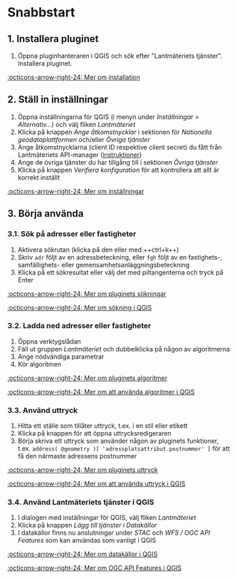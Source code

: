 # Snabbstart

## 1. Installera pluginet

1. Öppna pluginhanteraren i QGIS och sök efter "Lantmäteriets tjänster". Installera pluginet.

[:octicons-arrow-right-24: Mer om installation](installation.md)

## 2. Ställ in inställningar

1. Öppna inställningarna för QGIS (i menyn under _Inställningar_ > _Alternativ..._) och välj fliken _Lantmäteriet_
2. Klicka på knappen _Ange åtkomstnycklar_ i sektionen för _Nationella geodataplattformen_ och/eller _Övriga tjänster_
3. Ange åtkomstnycklarna (client ID respektive client secret) du fått från Lantmäteriets API-manager ([instruktioner](installningar/atkomstnycklar.md))
4. Ange de övriga tjänster du har tillgång till i sektionen _Övriga tjänster_
5. Klicka på knappen _Verifiera konfiguration_ för att kontrollera att allt är korrekt inställt

[:octicons-arrow-right-24: Mer om inställningar](installningar.md)

## 3. Börja använda

### 3.1. Sök på adresser eller fastigheter

1. Aktivera sökrutan (klicka på den eller med ++ctrl+k++)
2. Skriv `adr` följt av en adressbeteckning, eller `fgh` följt av en fastighets-, samfällighets- eller gemensamhetsanläggningsbeteckning
3. Klicka på ett sökresultat eller välj det med piltangenterna och tryck på Enter

[:octicons-arrow-right-24: Mer om pluginets sökningar](sokning.md)

[:octicons-arrow-right-24: Mer om sökning i QGIS](https://docs.qgis.org/latest/en/docs/user_manual/introduction/qgis_gui.html#locator-bar)

### 3.2. Ladda ned adresser eller fastigheter

1. Öppna verktygslådan
2. Fäll ut gruppen _Lantmäteriet_ och dubbelklicka på någon av algoritmerna
3. Ange nödvändiga parametrar
4. Kör algoritmen

[:octicons-arrow-right-24: Mer om pluginets algoritmer](algoritmer/index.md)

[:octicons-arrow-right-24: Mer om att använda algoritmer i QGIS](https://docs.qgis.org/3.40/en/docs/user_manual/processing/index.html)

### 3.3. Använd uttryck

1. Hitta ett ställe som tillåter uttryck, t.ex. i en stil eller etikett
2. Klicka på knappen för att öppna uttrycksredigeraren
3. Börja skriva ett uttryck som använder någon av pluginets funktioner, t.ex. `address( @geometry )[ 'adressplatsattribut.postnummer' ]` för att få den närmaste adressens postnummer

[:octicons-arrow-right-24: Mer om pluginets uttryck](uttryck.md)

[:octicons-arrow-right-24: Mer om att använda uttryck i QGIS](https://docs.qgis.org/latest/en/docs/user_manual/expressions/expression.html)

### 3.4. Använd Lantmäteriets tjänster i QGIS

1. I dialogen med inställningar för QGIS, välj fliken _Lantmäteriet_
2. Klicka på knappen _Lägg till tjänster i Datakällor_
3. I datakällor finns nu anslutningar under _STAC_ och _WFS / OGC API Features_ som kan användas som vanligt i QGIS

[:octicons-arrow-right-24: Mer om datakällor i QGIS](https://docs.qgis.org/latest/en/docs/user_manual/introduction/browser.html)

[:octicons-arrow-right-24: Mer om OGC API Features i QGIS](https://docs.qgis.org/latest/en/docs/user_manual/working_with_ogc/ogc_client_support.html#wfs-and-wfs-t-client)
